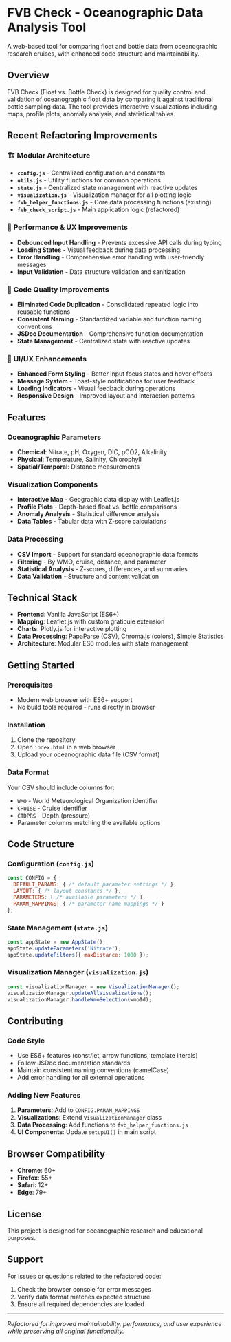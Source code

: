 # FVB Check - Oceanographic Data Analysis Tool

A web-based tool for comparing float and bottle data from oceanographic research cruises, with enhanced code structure and maintainability.

## Overview

FVB Check (Float vs. Bottle Check) is designed for quality control and validation of oceanographic float data by comparing it against traditional bottle sampling data. The tool provides interactive visualizations including maps, profile plots, anomaly analysis, and statistical tables.

## Recent Refactoring Improvements

### 🏗️ **Modular Architecture**
- **`config.js`** - Centralized configuration and constants
- **`utils.js`** - Utility functions for common operations
- **`state.js`** - Centralized state management with reactive updates
- **`visualization.js`** - Visualization manager for all plotting logic
- **`fvb_helper_functions.js`** - Core data processing functions (existing)
- **`fvb_check_script.js`** - Main application logic (refactored)

### 🚀 **Performance & UX Improvements**
- **Debounced Input Handling** - Prevents excessive API calls during typing
- **Loading States** - Visual feedback during data processing
- **Error Handling** - Comprehensive error handling with user-friendly messages
- **Input Validation** - Data structure validation and sanitization

### 🧹 **Code Quality Improvements**
- **Eliminated Code Duplication** - Consolidated repeated logic into reusable functions
- **Consistent Naming** - Standardized variable and function naming conventions
- **JSDoc Documentation** - Comprehensive function documentation
- **State Management** - Centralized state with reactive updates

### 🎨 **UI/UX Enhancements**
- **Enhanced Form Styling** - Better input focus states and hover effects
- **Message System** - Toast-style notifications for user feedback
- **Loading Indicators** - Visual feedback during operations
- **Responsive Design** - Improved layout and interaction patterns

## Features

### Oceanographic Parameters
- **Chemical**: Nitrate, pH, Oxygen, DIC, pCO2, Alkalinity
- **Physical**: Temperature, Salinity, Chlorophyll
- **Spatial/Temporal**: Distance measurements

### Visualization Components
- **Interactive Map** - Geographic data display with Leaflet.js
- **Profile Plots** - Depth-based float vs. bottle comparisons
- **Anomaly Analysis** - Statistical difference analysis
- **Data Tables** - Tabular data with Z-score calculations

### Data Processing
- **CSV Import** - Support for standard oceanographic data formats
- **Filtering** - By WMO, cruise, distance, and parameter
- **Statistical Analysis** - Z-scores, differences, and summaries
- **Data Validation** - Structure and content validation

## Technical Stack

- **Frontend**: Vanilla JavaScript (ES6+)
- **Mapping**: Leaflet.js with custom graticule extension
- **Charts**: Plotly.js for interactive plotting
- **Data Processing**: PapaParse (CSV), Chroma.js (colors), Simple Statistics
- **Architecture**: Modular ES6 modules with state management

## Getting Started

### Prerequisites
- Modern web browser with ES6+ support
- No build tools required - runs directly in browser

### Installation
1. Clone the repository
2. Open `index.html` in a web browser
3. Upload your oceanographic data file (CSV format)

### Data Format
Your CSV should include columns for:
- `WMO` - World Meteorological Organization identifier
- `CRUISE` - Cruise identifier
- `CTDPRS` - Depth (pressure)
- Parameter columns matching the available options

## Code Structure

### Configuration (`config.js`)
```javascript
const CONFIG = {
  DEFAULT_PARAMS: { /* default parameter settings */ },
  LAYOUT: { /* layout constants */ },
  PARAMETERS: [ /* available parameters */ ],
  PARAM_MAPPINGS: { /* parameter name mappings */ }
};
```

### State Management (`state.js`)
```javascript
const appState = new AppState();
appState.updateParameters('Nitrate');
appState.updateFilters({ maxDistance: 1000 });
```

### Visualization Manager (`visualization.js`)
```javascript
const visualizationManager = new VisualizationManager();
visualizationManager.updateAllVisualizations();
visualizationManager.handleWmoSelection(wmoId);
```

## Contributing

### Code Style
- Use ES6+ features (const/let, arrow functions, template literals)
- Follow JSDoc documentation standards
- Maintain consistent naming conventions (camelCase)
- Add error handling for all external operations

### Adding New Features
1. **Parameters**: Add to `CONFIG.PARAM_MAPPINGS`
2. **Visualizations**: Extend `VisualizationManager` class
3. **Data Processing**: Add functions to `fvb_helper_functions.js`
4. **UI Components**: Update `setupUI()` in main script

## Browser Compatibility

- **Chrome**: 60+
- **Firefox**: 55+
- **Safari**: 12+
- **Edge**: 79+

## License

This project is designed for oceanographic research and educational purposes.

## Support

For issues or questions related to the refactored code:
1. Check the browser console for error messages
2. Verify data format matches expected structure
3. Ensure all required dependencies are loaded

---

*Refactored for improved maintainability, performance, and user experience while preserving all original functionality.*
